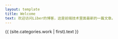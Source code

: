 ```yaml
---
layout: template
title: Welcome
text: 欢迎访问Liber的博客，这是前端技术里面最新的一篇文章。
---
```


{{ (site.categories.work | first).text }}